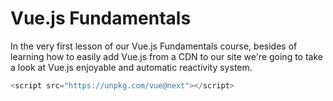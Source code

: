# Vue.js Fundamentals

In the very first lesson of our Vue.js Fundamentals course, besides of learning how to easily add Vue.js from a CDN to our site we're going to take a look at Vue.js enjoyable and automatic reactivity system.


```js
<script src="https://unpkg.com/vue@next"></script>
```